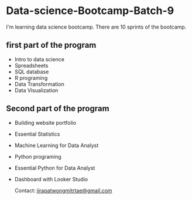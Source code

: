 # Data-science-Bootcamp-Batch-9

I'm learning data science bootcamp. There are 10 sprints of the bootcamp.

## first part of the program
- Intro to data science
- Spreadsheets
- SQL database
- R programing
- Data Transformation
- Data Visualization

## Second part of the program
- Building website portfolio
- Essential Statistics
- Machine Learning for Data Analyst
- Python programing
- Essential Python for Data Analyst
- Dashboard with Looker Studio

  Contact: jirapatwongmitrtae@gmail.com
